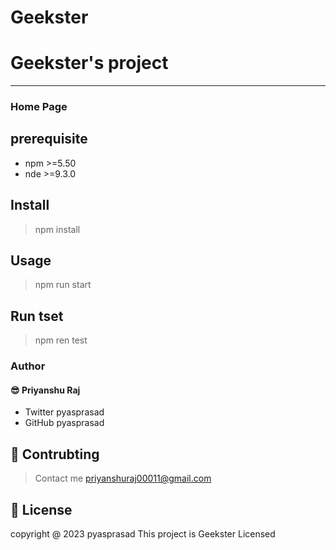 # Geekster
# Geekster's project
***
### Home Page
## prerequisite
* npm >=5.50
* nde >=9.3.0
## Install
> npm install
## Usage
> npm run start
## Run tset
> npm ren test
### Author
#### 😎 Priyanshu Raj
* Twitter pyasprasad
* GitHub pyasprasad
## 🤝 Contrubting

> Contact me priyanshuraj00011@gmail.com
## 📑 License
copyright @ 2023 pyasprasad
This project is Geekster Licensed




